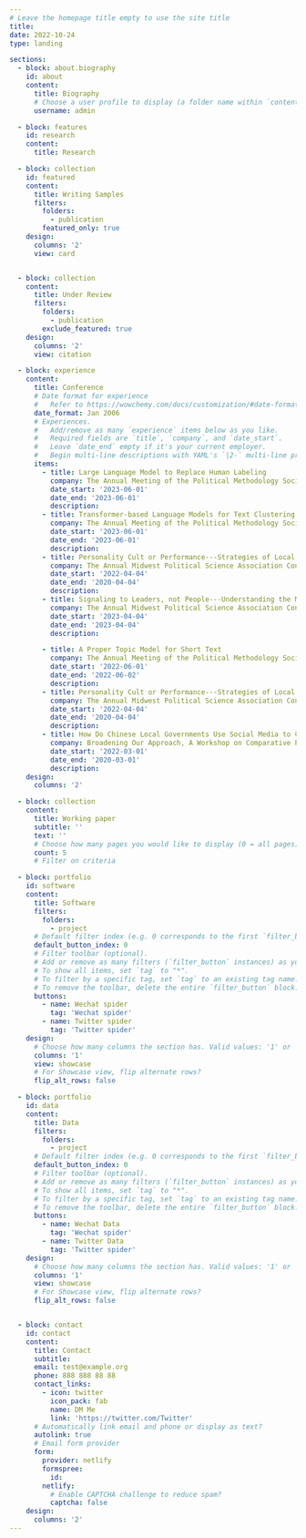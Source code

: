 ```yaml
---
# Leave the homepage title empty to use the site title
title:
date: 2022-10-24
type: landing

sections:
  - block: about.biography
    id: about
    content:
      title: Biography
      # Choose a user profile to display (a folder name within `content/authors/`)
      username: admin

  - block: features
    id: research
    content:
      title: Research

  - block: collection
    id: featured
    content:
      title: Writing Samples
      filters:
        folders:
          - publication
        featured_only: true
    design:
      columns: '2'
      view: card  


  - block: collection
    content:
      title: Under Review
      filters:
        folders:
          - publication
        exclude_featured: true
    design:
      columns: '2'
      view: citation

  - block: experience
    content:
      title: Conference
      # Date format for experience
      #   Refer to https://wowchemy.com/docs/customization/#date-format
      date_format: Jan 2006
      # Experiences.
      #   Add/remove as many `experience` items below as you like.
      #   Required fields are `title`, `company`, and `date_start`.
      #   Leave `date_end` empty if it's your current employer.
      #   Begin multi-line descriptions with YAML's `|2-` multi-line prefix.
      items:
        - title: Large Language Model to Replace Human Labeling
          company: The Annual Meeting of the Political Methodology Society
          date_start: '2023-06-01'
          date_end: '2023-06-01'
          description: 
        - title: Transformer-based Language Models for Text Clustering
          company: The Annual Meeting of the Political Methodology Society
          date_start: '2023-06-01'
          date_end: '2023-06-01'
          description: 
        - title: Personality Cult or Performance---Strategies of Local Government Propaganda in China
          company: The Annual Midwest Political Science Association Conference
          date_start: '2022-04-04'
          date_end: '2020-04-04'
          description: 
        - title: Signaling to Leaders, not People---Understanding the Mechanics of Chinese Local Government Propaganda
          company: The Annual Midwest Political Science Association Conference
          date_start: '2023-04-04'
          date_end: '2023-04-04'
          description: 

        - title: A Proper Topic Model for Short Text
          company: The Annual Meeting of the Political Methodology Society 
          date_start: '2022-06-01'
          date_end: '2022-06-02'
          description:            
        - title: Personality Cult or Performance---Strategies of Local Government Propaganda in China
          company: The Annual Midwest Political Science Association Conference
          date_start: '2022-04-04'
          date_end: '2020-04-04'
          description: 
        - title: How Do Chinese Local Governments Use Social Media to Communicate with their People?
          company: Broadening Our Approach, A Workshop on Comparative Political Communication
          date_start: '2022-03-01'
          date_end: '2020-03-01'
          description:
    design:
      columns: '2'

  - block: collection
    content:
      title: Working paper
      subtitle: ''
      text: ''
      # Choose how many pages you would like to display (0 = all pages)
      count: 5
      # Filter on criteria

  - block: portfolio
    id: software
    content:
      title: Software
      filters:
        folders:
          - project
      # Default filter index (e.g. 0 corresponds to the first `filter_button` instance below).
      default_button_index: 0
      # Filter toolbar (optional).
      # Add or remove as many filters (`filter_button` instances) as you like.
      # To show all items, set `tag` to "*".
      # To filter by a specific tag, set `tag` to an existing tag name.
      # To remove the toolbar, delete the entire `filter_button` block.
      buttons:
        - name: Wechat spider
          tag: 'Wechat spider'
        - name: Twitter spider
          tag: 'Twitter spider'
    design:
      # Choose how many columns the section has. Valid values: '1' or '2'.
      columns: '1'
      view: showcase
      # For Showcase view, flip alternate rows?
      flip_alt_rows: false

  - block: portfolio
    id: data
    content:
      title: Data
      filters:
        folders:
          - project
      # Default filter index (e.g. 0 corresponds to the first `filter_button` instance below).
      default_button_index: 0
      # Filter toolbar (optional).
      # Add or remove as many filters (`filter_button` instances) as you like.
      # To show all items, set `tag` to "*".
      # To filter by a specific tag, set `tag` to an existing tag name.
      # To remove the toolbar, delete the entire `filter_button` block.
      buttons:
        - name: Wechat Data
          tag: 'Wechat spider'
        - name: Twitter Data
          tag: 'Twitter spider'
    design:
      # Choose how many columns the section has. Valid values: '1' or '2'.
      columns: '1'
      view: showcase
      # For Showcase view, flip alternate rows?
      flip_alt_rows: false


  - block: contact
    id: contact
    content:
      title: Contact
      subtitle:
      email: test@example.org
      phone: 888 888 88 88
      contact_links:
        - icon: twitter
          icon_pack: fab
          name: DM Me
          link: 'https://twitter.com/Twitter'
      # Automatically link email and phone or display as text?
      autolink: true
      # Email form provider
      form:
        provider: netlify
        formspree:
          id:
        netlify:
          # Enable CAPTCHA challenge to reduce spam?
          captcha: false
    design:
      columns: '2'
---
```

